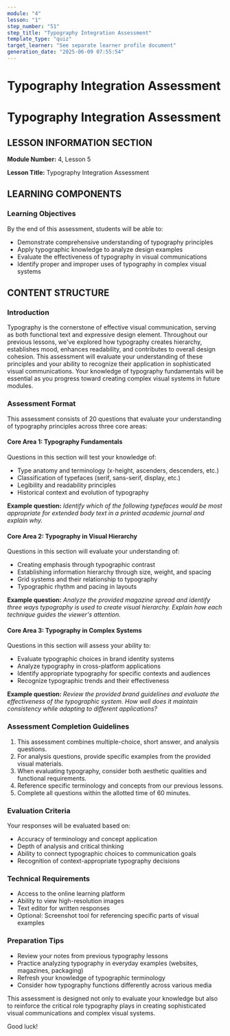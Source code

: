 ```yaml
---
module: "4"
lesson: "1"
step_number: "51"
step_title: "Typography Integration Assessment"
template_type: "quiz"
target_learner: "See separate learner profile document"
generation_date: "2025-06-09 07:55:54"
---
```


# Typography Integration Assessment

# Typography Integration Assessment

## LESSON INFORMATION SECTION

**Module Number:** 4, Lesson 5

**Lesson Title:** Typography Integration Assessment

## LEARNING COMPONENTS

### Learning Objectives

By the end of this assessment, students will be able to:

- Demonstrate comprehensive understanding of typography principles
- Apply typographic knowledge to analyze design examples
- Evaluate the effectiveness of typography in visual communications
- Identify proper and improper uses of typography in complex visual systems

## CONTENT STRUCTURE

### Introduction

Typography is the cornerstone of effective visual communication, serving as both functional text and expressive design element. Throughout our previous lessons, we've explored how typography creates hierarchy, establishes mood, enhances readability, and contributes to overall design cohesion. This assessment will evaluate your understanding of these principles and your ability to recognize their application in sophisticated visual communications. Your knowledge of typography fundamentals will be essential as you progress toward creating complex visual systems in future modules.

### Assessment Format

This assessment consists of 20 questions that evaluate your understanding of typography principles across three core areas:

#### Core Area 1: Typography Fundamentals

Questions in this section will test your knowledge of:
- Type anatomy and terminology (x-height, ascenders, descenders, etc.)
- Classification of typefaces (serif, sans-serif, display, etc.)
- Legibility and readability principles
- Historical context and evolution of typography

**Example question:** *Identify which of the following typefaces would be most appropriate for extended body text in a printed academic journal and explain why.*

#### Core Area 2: Typography in Visual Hierarchy

Questions in this section will evaluate your understanding of:
- Creating emphasis through typographic contrast
- Establishing information hierarchy through size, weight, and spacing
- Grid systems and their relationship to typography
- Typographic rhythm and pacing in layouts

**Example question:** *Analyze the provided magazine spread and identify three ways typography is used to create visual hierarchy. Explain how each technique guides the viewer's attention.*

#### Core Area 3: Typography in Complex Systems

Questions in this section will assess your ability to:
- Evaluate typographic choices in brand identity systems
- Analyze typography in cross-platform applications
- Identify appropriate typography for specific contexts and audiences
- Recognize typographic trends and their effectiveness

**Example question:** *Review the provided brand guidelines and evaluate the effectiveness of the typographic system. How well does it maintain consistency while adapting to different applications?*

### Assessment Completion Guidelines

1. This assessment combines multiple-choice, short answer, and analysis questions.
2. For analysis questions, provide specific examples from the provided visual materials.
3. When evaluating typography, consider both aesthetic qualities and functional requirements.
4. Reference specific terminology and concepts from our previous lessons.
5. Complete all questions within the allotted time of 60 minutes.

### Evaluation Criteria

Your responses will be evaluated based on:
- Accuracy of terminology and concept application
- Depth of analysis and critical thinking
- Ability to connect typographic choices to communication goals
- Recognition of context-appropriate typography decisions

### Technical Requirements

- Access to the online learning platform
- Ability to view high-resolution images
- Text editor for written responses
- Optional: Screenshot tool for referencing specific parts of visual examples

### Preparation Tips

- Review your notes from previous typography lessons
- Practice analyzing typography in everyday examples (websites, magazines, packaging)
- Refresh your knowledge of typographic terminology
- Consider how typography functions differently across various media

This assessment is designed not only to evaluate your knowledge but also to reinforce the critical role typography plays in creating sophisticated visual communications and complex visual systems.

Good luck!